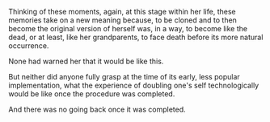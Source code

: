 Thinking of these moments, again, at this stage within her life, these memories take on a new meaning because, to be cloned and to then become the original version of herself was, in a way, to become like the dead, or at least, like her grandparents, to face death before its more natural occurrence.

None had warned her that it would be like this.

But neither did anyone fully grasp at the time of its early, less popular implementation, what the experience of doubling one's self technologically would be like once the procedure was completed.

And there was no going back once it was completed.